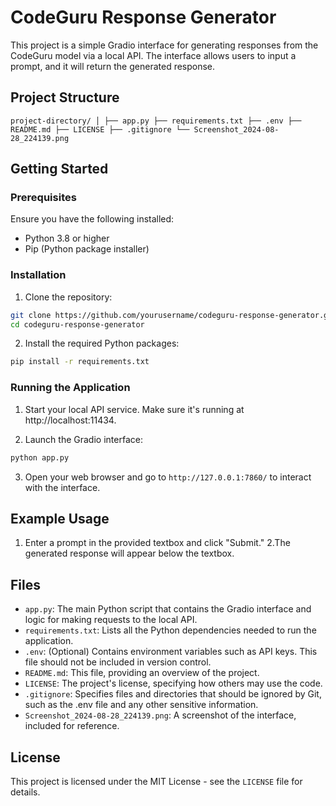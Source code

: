 # CodeGuru Response Generator

This project is a simple Gradio interface for generating responses from the CodeGuru model via a local API. The interface allows users to input a prompt, and it will return the generated response.

## Project Structure

```
project-directory/ │ ├── app.py ├── requirements.txt ├── .env ├── README.md ├── LICENSE ├── .gitignore └── Screenshot_2024-08-28_224139.png
```


## Getting Started

### Prerequisites

Ensure you have the following installed:
- Python 3.8 or higher
- Pip (Python package installer)

### Installation

1. Clone the repository:

```bash
git clone https://github.com/yourusername/codeguru-response-generator.git
cd codeguru-response-generator
```
2. Install the required Python packages:
```bash 
pip install -r requirements.txt
```

### Running the Application
1. Start your local API service. Make sure it's running at http://localhost:11434.

2. Launch the Gradio interface:
```bash 
python app.py
```
3. Open your web browser and go to `http://127.0.0.1:7860/` to interact with the interface.

## Example Usage
1. Enter a prompt in the provided textbox and click "Submit."
2.The generated response will appear below the textbox.

## Files
- `app.py`: The main Python script that contains the Gradio interface and logic for making requests to the local API.
- `requirements.txt`: Lists all the Python dependencies needed to run the application.
- `.env`: (Optional) Contains environment variables such as API keys. This file should not be included in version control.
- `README.md`: This file, providing an overview of the project.
- `LICENSE`: The project's license, specifying how others may use the code.
- `.gitignore`: Specifies files and directories that should be ignored by Git, such as the .env file and any other sensitive information.
- `Screenshot_2024-08-28_224139.png`: A screenshot of the interface, included for reference.


## License
This project is licensed under the MIT License - see the `LICENSE` file for details.
